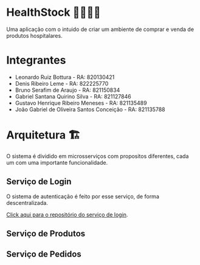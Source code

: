 # HealthStock 👩‍⚕️🚚🤵

Uma aplicação com o intuido de criar um ambiente de comprar e venda de produtos hospitalares.

# Integrantes
- Leonardo Ruiz Bottura - RA: 820130421
- Denis Ribeiro Leme - RA: 822225770
- Bruno Serafim de Araujo - RA: 821150834
- Gabriel Santana Quirino Silva - RA: 821127846
- Gustavo Henrique Ribeiro Meneses - RA: 821135489
- João Gabriel de Oliveira Santos Conceição - RA: 821135788

# Arquitetura 🏗️

O sistema é dividido em microsserviços com propositos diferentes, cada um com uma importante funcionalidade.

## Serviço de Login

O sistema de autenticação é feito por esse serviço, de forma descentralizada.

[Click aqui para o repositório do serviço de login](https://github.com/JoaoGabrielOliveira/healthstock-login).


## Serviço de Produtos

## Serviço de Pedidos
